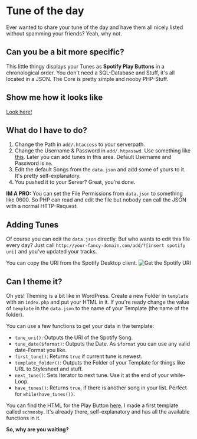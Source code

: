 Tune of the day
========

Ever wanted to share your tune of the day and have them all nicely listed without spamming your friends? Yeah, why not.

## Can you be a bit more specific?

This little thingy displays your Tunes as __Spotify Play Buttons__ in a chronological order. You don't need a SQL-Database and Stuff, it's all located in a JSON. The Core is pretty simple and nooby PHP-Stuff.

## Show me how it looks like

[Look here!](http://tune.verwebbt.de)

## What do I have to do?

1. Change the Path in `add/.htaccess` to your serverpath.
2. Change the Username & Password in `add/.htpasswd`. Use something like [this](http://www.htaccesstools.com/htpasswd-generator/). Later you can add tunes in this area. Default Username and Password is `me`.
3. Edit the default Songs from the `data.json` and add some of yours to it. It's pretty self-explanatory.
4. You pushed it to your Server? Great, you're done.

__IM A PRO:__ You can set the File Permissions from `data.json` to something like 0600. So PHP can read and edit the file but nobody can call the JSON with a normal HTTP-Request.

## Adding Tunes

Of course you can edit the `data.json` directly. But who wants to edit this file every day?
Just call `http://your-fancy-domain.com/add/?[insert spotify uri]` and you've updated your tracks. 

You can copy the URI from the Spotify Desktop client.
![Get the Spotify URI](http://verwebbt.de/files/spotify_uri.jpg)

## Can I theme it?

Oh yes! Theming is a bit like in WordPress. Create a new Folder in `template` with an `index.php`  and put your HTML in it. If you're ready change the value of `template` in the `data.json` to the name of your Template (the name of the folder).

You can use a few functions to get your data in the template:

* `tune_uri()`: Outputs the URI of the Spotify Song.
* `tune_date($format)`: Outputs the Date. As `$format` you can use any valid date-Format you like.
* `first_tune()`: Returns `true` if current tune is newest.
* `template_folder()`: Outputs the Folder of your Template for things like URL to Stylesheet and stuff.
* `next_tune()`: Sets Iterator to next tune. Use it at the end of your while-Loop.
* `have_tunes()`: Returns `true`, if there is another song in your list. Perfect for `while(have_tunes())`.

You can find the HTML for the Play Button [here](https://developer.spotify.com/technologies/widgets/spotify-play-button/). I made a first template called `schmosby`. It's already there, self-explanatory and has all the available functions in it.

__So, why are you waiting?__